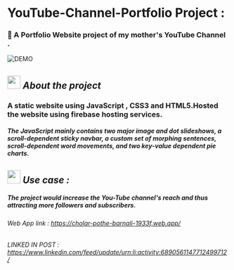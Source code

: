 # YouTube-Channel-Portfolio Project :
### 🚀 A Portfolio Website project of my mother's YouTube Channel . 

![DEMO](https://user-images.githubusercontent.com/89868832/152242885-0ff54686-782c-4506-bc09-ee86e3207145.jpg)
## <img src="https://media.giphy.com/media/ObNTw8Uzwy6KQ/giphy.gif" width="30px">&nbsp;***About the project***
### A static website using JavaScript , CSS3 and HTML5.Hosted the website using firebase hosting services.
##### The JavaScript mainly contains two major image and dot slideshows, a scroll-dependent sticky navbar, a custom set of morphing sentences, scroll-dependent word movements, and two key-value dependent pie charts.
## <img src="https://media.giphy.com/media/ObNTw8Uzwy6KQ/giphy.gif" width="30px">&nbsp;***Use case :***
##### The project would increase the You-Tube channel's reach and thus attracting more followers and subscribers.


###### Web App link : https://cholar-pothe-barnali-1933f.web.app/
###### LINKED IN POST : https://www.linkedin.com/feed/update/urn:li:activity:6890561147712499712/
